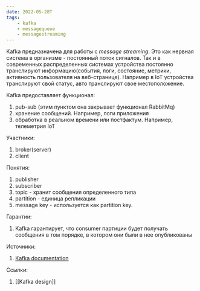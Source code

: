 ```yaml
---
date: 2022-05-28T
tags:
    - kafka
    - messagequeue
    - messagestreaming
---
```


Kafka предназначена для работы с *message streaming*. Это как нервная система в организме - постоянный поток сигналов. Так и в современных распределенных системах устройства постоянно транслируют информацию(события, логи, состояние, метрики, активность пользователя на веб-странице). Например в IoT устройства транслируют свой статус, авто транслируют свое местоположение.

Kafka предоставляет функционал:
1. pub-sub (этим пунктом она закрывает функционал RabbitMq)
1. хранение сообщений. Например, логи приложения
1. обработка в реальном времени или постфактум. Например, телеметрия IoT

Участники:
1. broker(server)
1. client

Понятия:
1. publisher
1. subscriber
1. topic - хранит сообщения определенного типа
1. partition - единица репликации
1. message key - используется как partition key.

Гарантии:
1. Kafka гарантирует, что consumer партиции будет получать сообщения в том порядке, в котором они были в нее опубликованы

Источники:
1. [Kafka documentation](https://kafka.apache.org/documentation/)

Ссылки:
1. [[Kafka design]]

